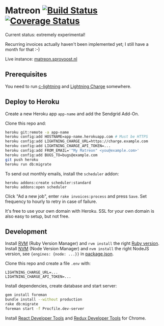 # Matreon [![Build Status](https://travis-ci.org/Sjors/matreon.svg?branch=master)](https://travis-ci.org/Sjors/matreon) [![Coverage Status](https://coveralls.io/repos/github/Sjors/matreon/badge.svg?branch=master)](https://coveralls.io/github/Sjors/matreon?branch=master)


Current status: extremely experimental!

Recurring invoices actually haven't been implemented yet; I still have a month for that :-)

Live instance: [matreon.sprovoost.nl](https://matreon.sprovoost.nl/)

## Prerequisites

You need to run [c-lightning](https://github.com/ElementsProject/lightning) and [Lightning Charge](https://github.com/ElementsProject/lightning-charge) somewhere.

## Deploy to Heroku

Create a new Heroku app `app-name` and add the Sendgrid Add-On.

Clone this repo and:

```sh
heroku git:remote -a app-name
heroku config:add HOSTNAME=app-name.herokuapp.com # Must be HTTPS
heroku config:add LIGHTNING_CHARGE_URL=https://charge.example.com
heroku config:add LIGHTNING_CHARGE_API_TOKEN=...
heroku config:add FROM_EMAIL='"My Matreon" <you@example.com>'
heroku config:add BUGS_TO=bugs@example.com
git push heroku
heroku run db:migrate
```

To send out monthly emails, install the `scheduler` addon:

```
heroku addons:create scheduler:standard
heroku addons:open scheduler
```

Click "Ad a new job", enter `rake invoices:process` and press `Save`. Set frequency to hourly to retry in case of failure.

It's free to use your own domain with Heroku. SSL for your own domain is also easy to setup, but not free.

## Development

Install [RVM](https://rvm.io) (Ruby Version Manager) and `rvm install` the right [Ruby version](Gemfile#L1). Install [NVM](https://github.com/creationix/nvm#install-script) (Node Version Manager) and `nvm install` the right NodeJS version, see `{engines: {node: ...}}` in [package.json](package.json).

Clone this repo and create a file `.env` with:

```
LIGHTNING_CHARGE_URL=...
LIGHTNING_CHARGE_API_TOKEN=...
```

Install dependencies, create database and start server:

```sh
gem install foreman
bundle install --without production
rake db:migrate
foreman start -f Procfile.dev-server
```

Install [React Developer Tools](https://chrome.google.com/webstore/detail/react-developer-tools/fmkadmapgofadopljbjfkapdkoienihi) and [Redux Developer Tools](https://chrome.google.com/webstore/detail/redux-devtools/lmhkpmbekcpmknklioeibfkpmmfibljd) for Chrome.
